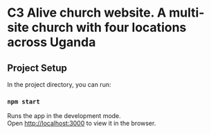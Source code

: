 # C3 Alive church website. A multi-site church with four locations across Uganda

## Project Setup

In the project directory, you can run:


### `npm start`

Runs the app in the development mode.<br />
Open [http://localhost:3000](http://localhost:3000) to view it in the browser.


